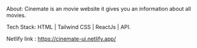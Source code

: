 About:
Cinemate is an movie website it gives you an information about all movies.

Tech Stack:
HTML | Tailwind CSS | ReactJs | API.

Netlify link :
https://cinemate-ui.netlify.app/
